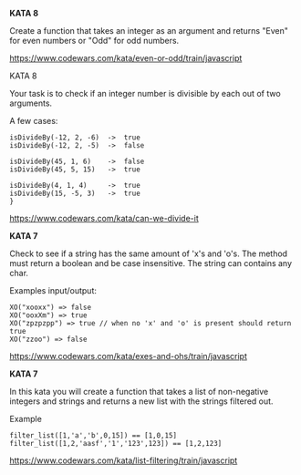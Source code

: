 **KATA 8**

Create a function that takes an integer as an argument and returns "Even" for even numbers or "Odd" for odd numbers.

https://www.codewars.com/kata/even-or-odd/train/javascript


KATA 8 

Your task is to check if an integer number is divisible by each out of two arguments.

A few cases:

```{
isDivideBy(-12, 2, -6)  ->  true
isDivideBy(-12, 2, -5)  ->  false

isDivideBy(45, 1, 6)    ->  false
isDivideBy(45, 5, 15)   ->  true

isDivideBy(4, 1, 4)     ->  true
isDivideBy(15, -5, 3)   ->  true
}
```

https://www.codewars.com/kata/can-we-divide-it

**KATA 7**

Check to see if a string has the same amount of 'x's and 'o's. The method must return a boolean and be case insensitive. The string can contains any char.

Examples input/output:

```XO("ooxx") => true 
XO("xooxx") => false
XO("ooxXm") => true
XO("zpzpzpp") => true // when no 'x' and 'o' is present should return true
XO("zzoo") => false
```
https://www.codewars.com/kata/exes-and-ohs/train/javascript

**KATA 7**

In this kata you will create a function that takes a list of non-negative integers and strings and returns a new list with the strings filtered out.

Example

```filter_list([1,2,'a','b']) == [1,2]
filter_list([1,'a','b',0,15]) == [1,0,15]
filter_list([1,2,'aasf','1','123',123]) == [1,2,123]
```

https://www.codewars.com/kata/list-filtering/train/javascript

